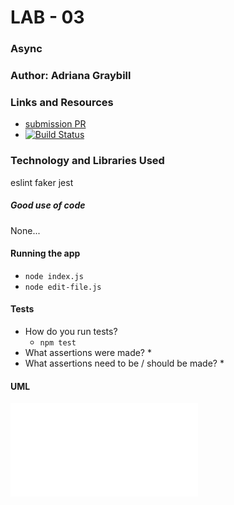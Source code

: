# LAB - 03

### Async

### Author: Adriana Graybill

### Links and Resources
* [submission PR](https://github.com/adriana-401-advanced-javascript/lab-03/pull/1)
* [![Build Status](https://travis-ci.com/adriana-401-advanced-javascript/lab-01.svg?branch=master)](https://travis-ci.com/adriana-401-advanced-javascript/lab-03)

### Technology and Libraries Used
eslint
faker
jest

##### Good use of code
None...

#### Running the app
* `node index.js`
* `node edit-file.js`
  
#### Tests
* How do you run tests?
  * `npm test`
* What assertions were made?
  * 
* What assertions need to be / should be made?
  * 

#### UML
![Picture](file.ext "VSC Screenshot")
